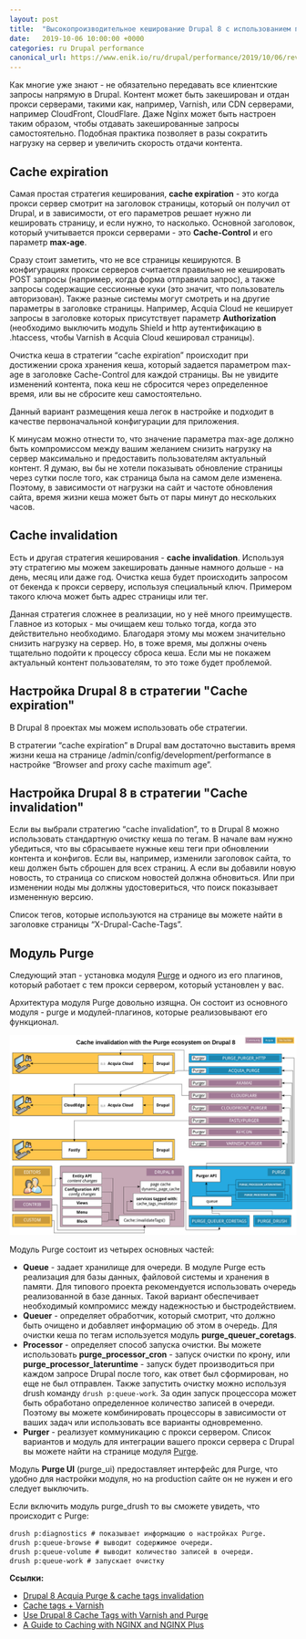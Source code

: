 ```yaml
---
layout: post
title:  "Высокопроизводительное кеширование Drupal 8 с использованием прокси серверов и CDN"
date:   2019-10-06 10:00:00 +0000
categories: ru Drupal performance
canonical_url: https://www.enik.io/ru/drupal/performance/2019/10/06/reverse-proxy-caching.html
---
```

Как многие уже знают - не обязательно передавать все клиентские запросы напрямую в Drupal. Контент может быть закеширован и отдан прокси серверами, такими как, например, Varnish, или CDN серверами, например CloudFront, CloudFlare. Даже Nginx может быть настроен таким образом, чтобы отдавать закешированные запросы самостоятельно. Подобная практика позволяет в разы сократить нагрузку на сервер и увеличить скорость отдачи контента.

## Cache expiration

Самая простая стратегия кеширования, **cache expiration** - это когда прокси сервер смотрит на заголовок страницы, который он получил от Drupal, и в зависимости, от его параметров решает нужно ли кешировать страницу, и если нужно, то насколько. Основной заголовок, который учитывается прокси серверами - это **Cache-Control** и его параметр **max-age**. 

Сразу стоит заметить, что не все страницы кешируются. В конфигурациях прокси серверов считается правильно не кешировать POST запросы (например, когда форма отправила запрос), а также запросы содержащие сессионные куки (это значит, что пользователь авторизован). Также разные системы могут смотреть и на другие параметры в заголовке страницы. Например, Acquia Cloud не кеширует запросы в заголовке которых присутствует параметр **Authorization** (необходимо выключить модуль Shield и http аутентификацию в .htaccess, чтобы Varnish в Acquia Cloud кешировал страницы).

Очистка кеша в стратегии “cache expiration” происходит при достижении срока хранения кеша, который задается параметром max-age в заголовке Cache-Control для каждой страницы. Вы не увидите изменений контента, пока кеш не сбросится через определенное время, или вы не сбросите кеш самостоятельно. 

Данный вариант размещения кеша легок в настройке и подходит в качестве первоначальной конфигурации для приложения. 

К минусам можно отнести то, что значение параметра max-age должно быть компромиссом между вашим желанием снизить нагрузку на сервер максимально и предоставить пользователям актуальный контент. Я думаю, вы бы не хотели показывать обновление страницы через сутки после того, как страница была на самом деле изменена. Поэтому, в зависимости от нагрузки на сайт и частоте обновления сайта, время жизни кеша может быть от пары минут до нескольких часов.

## Cache invalidation

Есть и другая стратегия кеширования - **cache invalidation**. Используя эту стратегию мы можем закешировать данные намного дольше - на день, месяц или даже год. Очистка кеша будет происходить запросом от бекенда к прокси серверу, используя специальный ключ. Примером такого ключа может быть адрес страницы или тег. 

Данная стратегия сложнее в реализации, но у неё много преимуществ. Главное из которых - мы очищаем кеш только тогда, когда это действительно необходимо. Благодаря этому мы можем значительно снизить нагрузку на сервер. Но, в тоже время, мы должны очень тщательно подойти к процессу сброса кеша. Если мы не покажем актуальный контент пользователям, то это тоже будет проблемой.

## Настройка Drupal 8 в стратегии "Сache expiration"

В Drupal 8 проектах мы можем использовать обе стратегии. 

В стратегии “cache expiration” в Drupal вам достаточно выставить время жизни кеша на странице /admin/config/development/performance в настройке “Browser and proxy cache maximum age”.

## Настройка Drupal 8 в стратегии "Сache invalidation"

Если вы выбрали стратегию “cache invalidation”, то в Drupal 8 можно использовать стандартную очистку кеша по тегам. В начале вам нужно убедиться, что вы сбрасываете нужные кеш теги при обновлении контента и конфигов. Если вы, например, изменили заголовок сайта, то кеш должен быть сброшен для всех страниц. А если вы добавили новую новость, то страница со списком новостей должна обновиться. Или при изменении ноды мы должны удостовериться, что поиск показывает измененную версию.

Список тегов, которые используются на странице вы можете найти в заголовке страницы “X-Drupal-Cache-Tags”.

## Модуль Purge

Следующий этап - установка модуля [Purge](https://www.drupal.org/project/purge) и одного из его плагинов, который работает с тем прокси сервером, который установлен у вас.

Архитектура модуля Purge довольно изящна. Он состоит из основного модуля - purge и модулей-плагинов, которые реализовывают его функционал. 

![Архитекутра модуля Purge](/assets/content/2019-10-06-reverse-proxy-caching/purge_architecture.png "Архитекутра модуля Purge")


Модуль Purge cостоит из четырех основных частей:

* **Queue** - задает хранилище для очереди. В модуле Purge есть реализация для базы данных, файловой системы и хранения в памяти. Для типового проекта рекомендуется использовать очередь реализованной в базе данных. Такой вариант обеспечивает необходимый компромисс между надежностью и быстродействием.
* **Queuer** - определяет обработчик, который смотрит, что должно быть очищено и добавляет информацию об этом в очередь. Для очистки кеша по тегам используется модуль **purge_queuer_coretags**.
* **Processor** - определяет способ запуска очистки. Вы можете использовать **purge_processor_cron** - запуск очистки по крону, или **purge_processor_lateruntime** - запуск будет производиться при каждом запросе Drupal после того, как ответ был сформирован, но еще не был отправлен. Также запустить очистку можно используя drush команду `drush p:queue-work`. За один запуск процессора может быть обработано определенное количество записей в очереди. Поэтому вы можете комбинировать процессоры в зависимости от ваших задач или использовать все варианты одновременно. 
* **Purger** - реализует коммуникацию с прокси сервером. Список вариантов и модуль для интеграции вашего прокси сервера с Drupal вы можете найти на странице модуля [Purge](https://www.drupal.org/project/purge).

Модуль **Purge UI** (purge_ui) предоставляет интерфейс для Purge, что удобно для настройки модуля, но на production сайте он не нужен и его следует выключить.

Если включить модуль purge_drush то вы сможете увидеть, что происходит с Purge:

```shell
drush p:diagnostics # показывает информацию о настройках Purge.
drush p:queue-browse # выводит содержимое очереди.
drush p:queue-volume # выводит количество записей в очереди.
drush p:queue-work # запускает очистку
```

**Ссылки:**

* [Drupal 8 Acquia Purge & cache tags invalidation](https://support.acquia.com/hc/en-us/articles/360005311513--Drupal-8-Acquia-Purge-cache-tags-invalidation-Public-Beta-Q-A)
* [Cache tags + Varnish](https://www.drupal.org/docs/8/api/cache-api/cache-tags-varnish)
* [Use Drupal 8 Cache Tags with Varnish and Purge](https://www.jeffgeerling.com/blog/2016/use-drupal-8-cache-tags-varnish-and-purge)
* [A Guide to Caching with NGINX and NGINX Plus](https://www.nginx.com/blog/nginx-caching-guide/)
